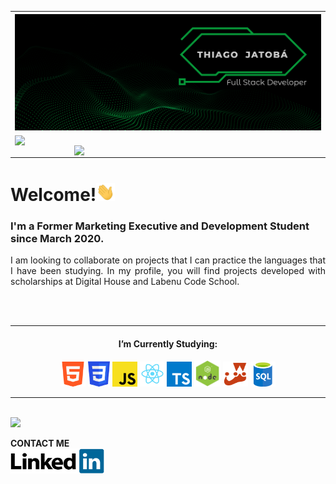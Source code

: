 <table style="width:100%">
  <tr>
    <th>
      <img src="https://github.com/tjatoba/tjatoba/blob/main/images/bannerthiagojatoba.png" alt="banner_github" style="max-width:100%;">
    </th>
  </tr>
  <tr>
    <td>
      <img width="350px" align="left" src="https://github-readme-stats.vercel.app/api/top-langs/?username=tjatoba&layout=compact&theme=blue-green" style="max-width:100%;"><img width="395px" align="right" src="https://github-readme-stats.vercel.app/api?username=tjatoba&amp;theme=blue-green" style="max-width:100%;">
    </td>
  </tr>
</table>

<h1>Welcome!<img src="https://github.com/tjatoba/tjatoba/blob/main/images/Hi.gif" width="30px" style="max-width:100%;"></h1> 

<h3>I'm a Former Marketing Executive and Development Student since March 2020.</h3>
<p align="justify">I am looking to collaborate on projects that I can practice the languages that I have been studying. In my profile, you will find projects developed with scholarships at Digital House and Labenu Code School.</p>
<br/>
<br/>
<hr></hr> 
<h4 align="center">I’m Currently Studying:</h4>
<p align="center" >
  <img alt="tjatoba-linkedin" height="40" width="40" margin="20px" src="https://github.com/tjatoba/tjatoba/blob/main/images/HTML.png">
  <img alt="tjatoba-linkedin" height="42" width="35" margin="20px" src="https://github.com/tjatoba/tjatoba/blob/main/images/CSS.png">
  <img alt="tjatoba-linkedin" height="40" width="40" margin="20px" src="https://github.com/tjatoba/tjatoba/blob/main/images/JavaScript_logo.png">
  <img alt="tjatoba-linkedin" height="40" width="40" src="https://github.com/tjatoba/tjatoba/blob/main/images/react.png">
  <img alt="tjatoba-linkedin" height="40" width="40" src="https://github.com/tjatoba/tjatoba/blob/main/images/typescript.png">
  <img alt="tjatoba-linkedin" height="42" width="42" margin="20px" src="https://github.com/tjatoba/tjatoba/blob/main/images/Node.js_bglogo.png">
  <img alt="tjatoba-linkedin" height="40" width="40" margin="20px" src="https://github.com/tjatoba/tjatoba/blob/main/images/jest.png">
  <img alt="tjatoba-linkedin" height="40" width="40" margin="20px" src="https://github.com/tjatoba/tjatoba/blob/main/images/SQL.png">
</p>
<hr></hr> 

<br/>
<img style="marging:20px;" src="https://komarev.com/ghpvc/?username=your-github-username&color=079839">

**CONTACT ME** <br/>
<a align="center" href="https://www.linkedin.com/in/thiagojatobadev/">
  <img align="center" alt="tjatoba-linkedin" height="40" width="150" src="https://github.com/tjatoba/tjatoba/blob/main/images/LinkedIn_Logo.png">
</a>
